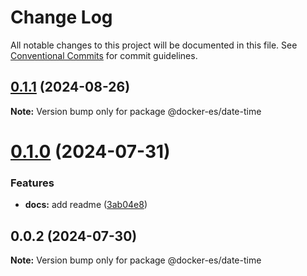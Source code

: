 # Change Log

All notable changes to this project will be documented in this file.
See [Conventional Commits](https://conventionalcommits.org) for commit guidelines.

## [0.1.1](https://github.com/docker-awesome/docker-es/compare/@docker-es/date-time@0.1.0...@docker-es/date-time@0.1.1) (2024-08-26)

**Note:** Version bump only for package @docker-es/date-time





# [0.1.0](https://github.com/docker-awesome/docker-es/compare/@docker-es/date-time@0.0.2...@docker-es/date-time@0.1.0) (2024-07-31)


### Features

* **docs:** add readme ([3ab04e8](https://github.com/docker-awesome/docker-es/commit/3ab04e849e9418c8c000ea5fe56472783f28208c))





## 0.0.2 (2024-07-30)

**Note:** Version bump only for package @docker-es/date-time
